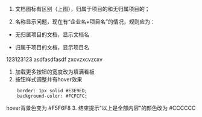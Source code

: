 1. 文档图标有区别（上图），归属于项目的和无归属项目的；

2. 名称显示问题，现在有“企业名+项目名”的情况，规则应为：

- 无归属项目的文档，显示文档名

- 归属于项目的文档，显示项目名

123123123
asdfasdfasdf
zxcvzxcvzcxv

1. 加载更多按钮的宽度改为填满看板
2. 按钮样式调整并有hover效果
```
    border: 1px solid #E3E9ED;
    background-color: #FCFCFC;
```
hover背景色变为 #F5F6F8
3. 结束提示"以上是全部内容"的颜色改为 #CCCCCC
